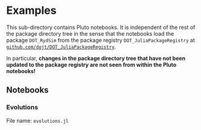 # Examples

This sub-directory contains Pluto notebooks.  It is independent of the rest of the package directory
tree in the sense that the notebooks load the package `DOT_RydSim` from the package registry
`DOT_JuliaPackageRegistry` at
[`github.com/dojt/DOT_JuliaPackageRegistry`](https://github.com/dojt/DOT_JuliaPackageRegistry.git).

In particular, **changes in the package directory tree that have not been updated to the package
registry are not seen from within the Pluto notebooks!**



## Notebooks


### Evolutions

File name: `evolutions.jl`

